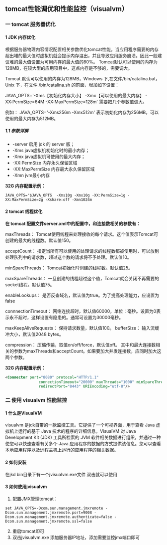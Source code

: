 ## tomcat性能调优和性能监控（visualvm）

### 一 tomcat 服务器优化

#### 1 JDK 内存优化

根据服务器物理内容情况配置相关参数优化tomcat性能。当应用程序需要的内存超出堆的最大值时虚拟机就会提示内存溢出，并且导致应用服务崩溃。因此一般建议堆的最大值设置为可用内存的最大值的80%。 Tomcat默认可以使用的内存为128MB，在较大型的应用项目中，这点内存是不够的，需要调大。

Tomcat 默认可以使用的内存为128MB，Windows 下,在文件/bin/catalina.bat，Unix 下，在文件 /bin/catalina.sh 的前面，增加如下设置：

 JAVA_OPTS='-Xms【初始化内存大小】 -Xmx【可以使用的最大内存】 -XX:PermSize=64M -XX:MaxPermSize=128m' 需要把几个参数值调大。

例如： JAVA_OPTS='-Xms256m -Xmx512m' 表示初始化内存为256MB，可以使用的最大内存为512MB。

##### 1.1 参数详解

- -server  启用 jdk 的 server 版；
- -Xms    java虚拟机初始化时的最小内存；
- -Xmx    java虚拟机可使用的最大内存；
- -XX:PermSize    内存永久保留区域
- -XX:MaxPermSize   内存最大永久保留区域 
- -Xmn    jvm最小内存

**32G 内存配置示例：**

```
JAVA_OPTS="$JAVA_OPTS  -Xms10g -Xmx10g -XX:PermSize=1g -XX:MaxPermSize=2g -Xshare:off -Xmn1024m
```

#### 2 tomcat 线程优化

**在 tomcat 配置文件server.xml中的配置中，和连接数相关的参数有：**

maxThreads： Tomcat使用线程来处理接收的每个请求。这个值表示Tomcat可创建的最大的线程数。默认值150。

acceptCount： 指定当所有可以使用的处理请求的线程数都被使用时，可以放到处理队列中的请求数，超过这个数的请求将不予处理。默认值10。

minSpareThreads： Tomcat初始化时创建的线程数。默认值25。

maxSpareThreads： 一旦创建的线程超过这个值，Tomcat就会关闭不再需要的socket线程。默认值75。

enableLookups： 是否反查域名，默认值为true。为了提高处理能力，应设置为false

connnectionTimeout： 网络连接超时，默认值60000，单位：毫秒。设置为0表示永不超时，这样设置有隐患的。通常可设置为30000毫秒。

maxKeepAliveRequests： 保持请求数量，默认值100。 bufferSize： 输入流缓冲大小，默认值2048 bytes。

compression： 压缩传输，取值on/off/force，默认值off。 其中和最大连接数相关的参数为maxThreads和acceptCount。如果要加大并发连接数，应同时加大这两个参数。

**32G 内存配置示例：**

```xml
<Connector port="8080" protocol="HTTP/1.1"
               connectionTimeout="20000" maxThreads="1000" minSpareThreads="60" maxSpareThreads="600"  acceptCount="120"  
               redirectPort="8443" URIEncoding="utf-8"/>
```

### 二 使用 visualvm 性能监控

#### 1 什么是VisualVM

visualvm 是jdk自带的一款监控工具。它提供了一个可视界面，用于查看 Java 虚拟机上运行的基于 Java 技术的程序的详细信息。VisualVM 对 Java Development Kit (JDK) 工具所检索的 JVM 软件相关数据进行组织，并通过一种使您可以快速查看有关多个 Java 应用程序的数据的方式提供该信息。您可以查看本地应用程序以及远程主机上运行的应用程序的相关数据。

#### 2 如何安装

在jkd bin目录下有一个jvisualvm.exe文件 双击就可以使用

#### 3 如何使用jvisualvm

1. 配置JMX管理tomcat：

```
set JAVA_OPTS=-Dcom.sun.management.jmxremote -Dcom.sun.management.jmxremote.port=9008 -Dcom.sun.management.jmxremote.authenticate=false -    Dcom.sun.management.jmxremote.ssl=false
```

2. 重启tomcat即可
3. 双击jvisualvm.exe 添加服务器IP地址，添加需要监控jmx端口即可







